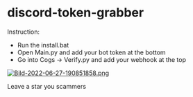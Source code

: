 # discord-token-grabber

Instruction:
- Run the install.bat
- Open  Main.py and add your bot token at the bottom
- Go into Cogs -> Verify.py and add your webhook at the top

[![Bild-2022-06-27-190851858.png](https://i.postimg.cc/sxQspT0V/Bild-2022-06-27-190851858.png)](https://postimg.cc/bSh7P9hM)

Leave a star you scammers
